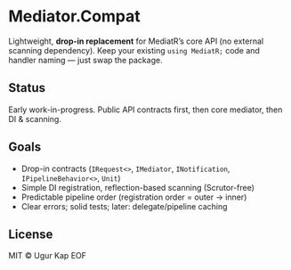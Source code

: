 # Mediator.Compat

Lightweight, **drop-in replacement** for MediatR’s core API (no external scanning dependency).
Keep your existing `using MediatR;` code and handler naming — just swap the package.

## Status
Early work-in-progress. Public API contracts first, then core mediator, then DI & scanning.

## Goals
- Drop-in contracts (`IRequest<>`, `IMediator`, `INotification`, `IPipelineBehavior<>`, `Unit`)
- Simple DI registration, reflection-based scanning (Scrutor-free)
- Predictable pipeline order (registration order = outer → inner)
- Clear errors; solid tests; later: delegate/pipeline caching

## License
MIT © Ugur Kap
EOF
